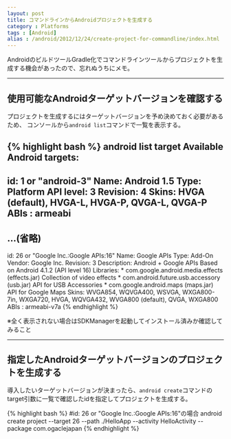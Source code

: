 ```yaml
---
layout: post
title: コマンドラインからAndroidプロジェクトを生成する
category : Platforms
tags : [Android]
alias : /android/2012/12/24/create-project-for-commandline/index.html
---
```


AndroidのビルドツールGradle化でコマンドラインツールからプロジェクトを生成する機会があったので、忘れぬうちにメモ。


--------------
## 使用可能なAndroidターゲットバージョンを確認する

プロジェクトを生成するにはターゲットバージョンを予め決めておく必要があるため、
コンソールから`android list`コマンドで一覧を表示する。

{% highlight bash %}
android list target
Available Android targets:
----------
id: 1 or "android-3"
     Name: Android 1.5
     Type: Platform
     API level: 3
     Revision: 4
     Skins: HVGA (default), HVGA-L, HVGA-P, QVGA-L, QVGA-P
     ABIs : armeabi
----------
...(省略)
----------
id: 26 or "Google Inc.:Google APIs:16"
     Name: Google APIs
     Type: Add-On
     Vendor: Google Inc.
     Revision: 3
     Description: Android + Google APIs
     Based on Android 4.1.2 (API level 16)
     Libraries:
      * com.google.android.media.effects (effects.jar)
          Collection of video effects
      * com.android.future.usb.accessory (usb.jar)
          API for USB Accessories
      * com.google.android.maps (maps.jar)
          API for Google Maps
     Skins: WVGA854, WQVGA400, WSVGA, WXGA800-7in, WXGA720, HVGA, WQVGA432, WVGA800 (default), QVGA, WXGA800
     ABIs : armeabi-v7a
{% endhighlight %}

※全く表示されない場合はSDKManagerを起動してインストール済みか確認してみること

--------------
## 指定したAndroidターゲットバージョンのプロジェクトを生成する

導入したいターゲットバージョンが決まったら、`android create`コマンドのtarget引数に一覧で確認したidを指定してプロジェクトを生成する。

{% highlight bash %}
#id: 26 or "Google Inc.:Google APIs:16"の場合
android create project --target 26 --path ./HelloApp --activity HelloActivity --package com.ogaclejapan
{% endhighlight %}



